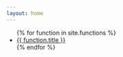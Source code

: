 ```yaml
---
layout: home
---
```



<ul class="function-list">
{% for function in site.functions %}
  <li class="function-listitem"><a href="{{ function.permalink }}">{{ function.title }}</a></li>
{% endfor %}
</ul>
